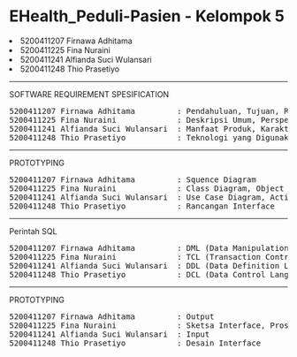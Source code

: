 # EHealth_Peduli-Pasien - Kelompok 5
<li>5200411207 Firnawa Adhitama</li>
<li>5200411225 Fina Nuraini </li>
<li>5200411241 Alfianda Suci Wulansari </li>
<li>5200411248 Thio Prasetiyo </li>

<hr>
SOFTWARE REQUIREMENT SPESIFICATION 
<pre>
5200411207 Firnawa Adhitama         : Pendahuluan, Tujuan, Ruang Lingkup, Definisi Istilah dan Singkatan, Referensi 
5200411225 Fina Nuraini             : Deskripsi Umum, Perspektif Produk,  Software Interface, Hardware Interface 
5200411241 Alfianda Suci Wulansari  : Manfaat Produk, Karakteristik User, Batasan-Batasan, Asumsi dan Ketergantungan.
5200411248 Thio Prasetiyo           : Teknologi yang Digunakan, Gambaran Umum Dokumen, Deskripsi Gambaran Umum, Kebutuhan Fungsional
</pre>
 
 <hr>
PROTOTYPING
<pre>
5200411207 Firnawa Adhitama         : Squence Diagram
5200411225 Fina Nuraini             : Class Diagram, Object Diagram
5200411241 Alfianda Suci Wulansari  : Use Case Diagram, Activity Diagram
5200411248 Thio Prasetiyo           : Rancangan Interface
</pre>
 
<hr>
Perintah SQL
<pre>
5200411207 Firnawa Adhitama         : DML (Data Manipulation Language)
5200411225 Fina Nuraini             : TCL (Transaction Control Language)
5200411241 Alfianda Suci Wulansari  : DDL (Data Definition Language)
5200411248 Thio Prasetiyo           : DCL (Data Control Language)
</pre>

<hr>
PROTOTYPING
<pre>
5200411207 Firnawa Adhitama         : Output
5200411225 Fina Nuraini             : Sketsa Interface, Proses
5200411241 Alfianda Suci Wulansari  : Input
5200411248 Thio Prasetiyo           : Desain Interface
 </pre>
